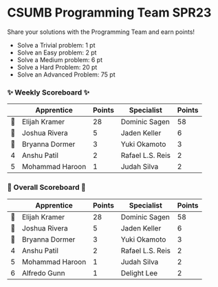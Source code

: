 # CSUMB Programming Team SPR23

Share your solutions with the Programming Team and earn points!

- Solve a Trivial problem: 1 pt
- Solve an Easy problem: 2 pt
- Solve a Medium problem: 6 pt
- Solve a Hard Problem: 20 pt
- Solve an Advanced Problem: 75 pt

### ✨ Weekly Scoreboard ✨
| |Apprentice|Points|Specialist|Points|
|-------|-------|-------|-------|-------|
|🥇|Elijah Kramer|28|Dominic Sagen|58|
|🥈|Joshua Rivera|5|Jaden Keller|6|
|🥉|Bryanna Dormer|3|Yuki Okamoto|3|
|4|Anshu Patil|2|Rafael L.S. Reis|2|
|5|Mohammad Haroon|1|Judah Silva|2|

### 🏁 Overall Scoreboard 🏁
| |Apprentice|Points|Specialist|Points|
|-------|-------|-------|-------|-------|
|🥇|Elijah Kramer|28|Dominic Sagen|58|
|🥈|Joshua Rivera|5|Jaden Keller|6|
|🥉|Bryanna Dormer|3|Yuki Okamoto|3|
|4|Anshu Patil|2|Rafael L.S. Reis|2|
|5|Mohammad Haroon|1|Judah Silva|2|
|6|Alfredo Gunn|1|Delight Lee|2|
